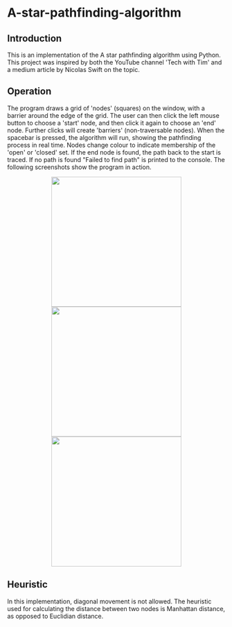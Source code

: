 # A-star-pathfinding-algorithm
## Introduction
This is an implementation of the A star pathfinding algorithm using Python. This project was inspired by both the YouTube channel 'Tech with Tim' and a medium article by Nicolas Swift on the topic. 

## Operation
The program draws a grid of 'nodes' (squares) on the window, with a barrier around the edge of the grid. The user can then click the left mouse button to choose a 'start' node, and then click it again to choose an 'end' node. Further clicks will create 'barriers' (non-traversable nodes). When the spacebar is pressed, the algorithm will run, showing the pathfinding process in real time. Nodes change colour to indicate membership of the 'open' or 'closed' set. If the end node is found, the path back to the start is traced. If no path is found "Failed to find path" is printed to the console. The following screenshots show the program in action.  

<p align="center">
<img src="https://i.imgur.com/ylWKRqS.png" width="300" height="300">
<img src="https://i.imgur.com/mlBN6wQ.png" width="300" height="300">
<img src="https://i.imgur.com/zbVBvam.png" width="300" height="300">
  </p>
    
## Heuristic
In this implementation, diagonal movement is not allowed. The heuristic used for calculating the distance between two nodes is Manhattan distance, as opposed to Euclidian distance.
